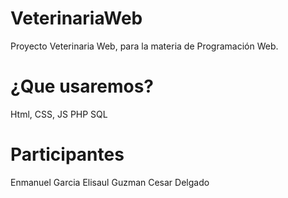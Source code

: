 # VeterinariaWeb
Proyecto Veterinaria Web, para la materia de Programación Web.

# ¿Que usaremos?
Html, CSS, JS
PHP
SQL

# Participantes
Enmanuel Garcia
Elisaul Guzman
Cesar Delgado
